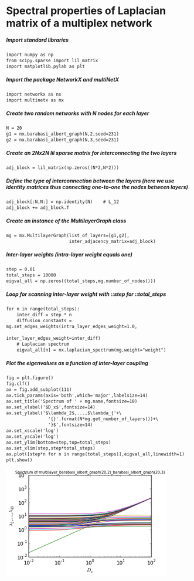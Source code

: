 
Spectral properties of Laplacian matrix of a multiplex network
=========
              
##### Import standard libraries


    import numpy as np
    from scipy.sparse import lil_matrix
    import matplotlib.pylab as plt

##### Import the package NetworkX and multiNetX


    import networkx as nx
    import multinetx as mx

##### Create two random networks with N nodes for each layer


    N = 20
    g1 = nx.barabasi_albert_graph(N,2,seed=231)
    g2 = nx.barabasi_albert_graph(N,3,seed=231)

##### Create an 2Nx2N lil sparse matrix for interconnecting the two layers


    adj_block = lil_matrix(np.zeros((N*2,N*2)))

##### Define the type of interconnection between the layers (here we use identity matrices thus connecting one-to-one the nodes between layers)


    adj_block[:N,N:] = np.identity(N)    # L_12
    adj_block += adj_block.T

##### Create an instance of the MultilayerGraph class


    mg = mx.MultilayerGraph(list_of_layers=[g1,g2],
                            inter_adjacency_matrix=adj_block)

##### Inter-layer weights (intra-layer weight equals one)


    step = 0.01
    total_steps = 10000
    eigval_all = np.zeros((total_steps,mg.number_of_nodes()))

##### Loop for scanning inter-layer weight with ::step for ::total_steps


    for n in range(total_steps):
        inter_diff = step * n
        diffusion_constants = mg.set_edges_weights(intra_layer_edges_weight=1.0,
                                            inter_layer_edges_weight=inter_diff)
        # Laplacian spectrum        
        eigval_all[n] = nx.laplacian_spectrum(mg,weight="weight")

##### Plot the eigenvalues as a function of inter-layer coupling


    fig = plt.figure()
    fig.clf()
    ax = fig.add_subplot(111)
    ax.tick_params(axis='both',which='major',labelsize=14)
    ax.set_title('Spectrum of ' + mg.name,fontsize=10)
    ax.set_xlabel('$D_x$',fontsize=14)
    ax.set_ylabel('$\lambda_2$,...,$\lambda_{'+\
                    '{}'.format(N*mg.get_number_of_layers())+\
                    '}$',fontsize=14)
    ax.set_xscale('log')
    ax.set_yscale('log')
    ax.set_ylim(bottom=step,top=total_steps)
    ax.set_xlim(step,step*total_steps)
    ax.plot([step*n for n in range(total_steps)],eigval_all,linewidth=1)
    plt.show()


![png](img/eigenvalues.png)
